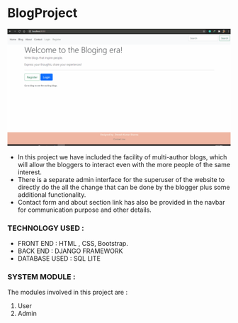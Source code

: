 # BlogProject
![Blog site Demo](demo/Blogsite.gif)
* In this project we have included the facility of multi-author blogs, which will allow
the bloggers to interact even with the more people of the same interest.
* There is a separate admin interface for the superuser of the website to directly do
the all the change that can be done by the blogger plus some additional
functionality.
* Contact form and about section link has also be provided in the navbar for
communication purpose and other details.


### TECHNOLOGY USED :
* FRONT END : HTML , CSS, Bootstrap.
* BACK END : DJANGO FRAMEWORK
* DATABASE USED : SQL LITE

### SYSTEM MODULE :
The modules involved in this project are :
1. User
2. Admin
